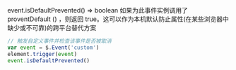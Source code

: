 event.isDefaultPrevented()  ⇒ boolean
如果为此事件实例调用了 proventDefault () ，则返回 true。这可以作为本机默认防止属性(在某些浏览器中缺少或不可靠)的跨平台替代方案
```js
// 触发自定义事件并检查该事件是否被取消
var event = $.Event('custom')
element.trigger(event)
event.isDefaultPrevented()
```